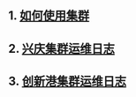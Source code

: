 ## 1.  [如何使用集群](https://github.com/xjtu-omics/cluster/blob/main/docs/uses.md)
## 2.  [兴庆集群运维日志](https://github.com/zhaohh52/cluster/blob/main/maintenance.md)
## 3.  [创新港集群运维日志](https://github.com/zhaohh52/cluster/blob/main/maintenance1.md)
